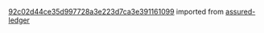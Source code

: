 [92c02d44ce35d997728a3e223d7ca3e391161099](https://github.com/insolar/assured-ledger/commit/92c02d44ce35d997728a3e223d7ca3e391161099) imported from [assured-ledger](https://github.com/insolar/assured-ledger)
